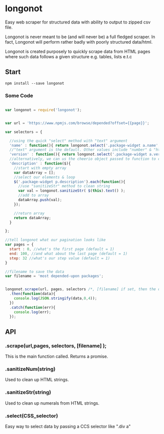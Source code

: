 # longonot
Easy web scraper for structured data with ability to output to zipped csv file. 

Longonot is never meant to be (and will never be) a full fledged scraper. In fact, Longonot will perform rather badly with poorly structured data/html.

Longonot is created purposely to quickly scrape data from HTML pages where such data follows a given structure e.g. tables, lists e.t.c

## Start 

```npm install --save longonot``` 

### Some Code 

```javascript

var longonot = require('longonot');


var url = 'https://www.npmjs.com/browse/depended?offset={{page}}';

var selectors = {

  //using the quick "select" method with "text" argument
  'name' : function(){ return longonot.select('.package-widget a.name','text'); },
  //"text" argument is the default. Other values include "number" & "html"
  'version' : function(){ return longonot.select('.package-widget a.version'); },
  //alternatively, we can us the cheerio object passed to function to customize data selectors
  'description' : function($){
    //start with empty array
    var dataArray = [];
    //select our elements & loop
    $('.package-widget p.description').each(function(){
      //use "sanitizeStr" method to clean string
      var val = longonot.sanitizeStr( $(this).text() );
      //add to array
      dataArray.push(val);
    });

    //return array
    return dataArray;
  }

};

//tell longonot what our pagination looks like
var pages = {
  start : 0, //what's the first page (default = 1)
  end: 100, //and what about the last page (default = 1)
  step: 32 //what's our step value (default = 1)
}

//filename to save the data
var filename = 'most depended-upon packages';


longonot.scrape(url, pages, selectors /*, [filename] if set, then the data is saved as a csv file in filename.zip */ )
  .then(function(data){
    console.log(JSON.stringify(data,0,4));
  })
  .catch(function(err){
    console.log(err);
  });

```

## API

### .scrape(url,pages, selectors, [filename] );
This is the main function called. Returns a promise.
### .sanitizeNum(string)
Used to clean up HTML strings.
### .sanitizeStr(string)
Used to clean up numerals from HTML strings.
### .select(CSS_selector)
Easy way to select data by passing a CCS selector like ".div a"
